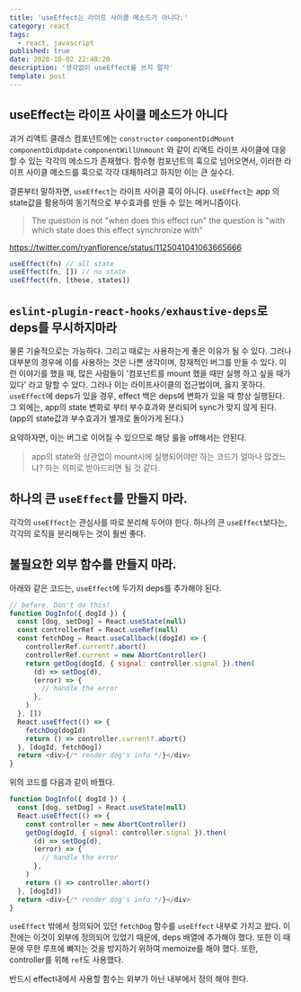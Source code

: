 ```yaml
---
title: 'useEffect는 라이프 사이클 메소드가 아니다.'
category: react
tags:
  - react, javascript
published: true
date: 2020-10-02 22:40:20
description: '생각없이 useEffect를 쓰지 말자'
template: post
---
```


## useEffect는 라이프 사이클 메소드가 아니다

과거 리액트 클래스 컴포넌트에는 `constructor` `componentDidMount` `componentDidUpdate` `componentWillUnmount` 와 같이 리액트 라이프 사이클에 대응할 수 있는 각각의 메소드가 존재했다. 함수형 컴포넌트의 훅으로 넘어오면서, 이러한 라이프 사이클 메소드를 훅으로 각각 대체하려고 하지만 이는 큰 실수다.

결론부터 말하자면, `useEffect`는 라이프 사이클 훅이 아니다. `useEffect`는 app 의 state값을 활용하여 동기적으로 부수효과를 만들 수 있는 메커니즘이다.

> The question is not "when does this effect run" the question is "with which state does this effect synchronize with"

https://twitter.com/ryanflorence/status/1125041041063665666

```javascript
useEffect(fn) // all state
useEffect(fn, []) // no state
useEffect(fn, [these, states])
```

## `eslint-plugin-react-hooks/exhaustive-deps`로 deps를 무시하지마라

물론 기술적으로는 가능하다. 그리고 때로는 사용하는게 좋은 이유가 될 수 있다. 그러나 대부분의 경우에 이를 사용하는 것은 나쁜 생각이며, 잠재적인 버그를 만들 수 있다. 이런 이야기를 했을 때, 많은 사람들이 '컴포넌트를 mount 했을 때만 실행 하고 싶을 때가 있다' 라고 말할 수 있다. 그러나 이는 라이프사이클의 접근법이며, 옳지 못하다. `useEffect`에 deps가 있을 경우, effect 백은 deps에 변화가 있을 때 항상 실행된다. 그 외에는, app의 state 변화로 부터 부수효과와 분리되어 sync가 맞지 않게 된다. (app의 state값과 부수효과가 별개로 돌아가게 된다.)

요약하자면, 이는 버그로 이어질 수 있으므로 해당 룰을 off해서는 안된다.

> app의 state와 상관없이 mount시에 실행되어야만 하는 코드가 얼마나 많겠느냐? 하는 의미로 받아드리면 될 것 같다.

## 하나의 큰 `useEffect`를 만들지 마라.

각각의 `useEffect`는 관심사를 따로 분리해 두어야 한다. 하나의 큰 `useEffect`보다는, 각각의 로직을 분리해두는 것이 훨씬 좋다.

## 불필요한 외부 함수를 만들지 마라.

아래와 같은 코드는, `useEffect`에 두가지 deps를 추가해야 된다.

```javascript
// before. Don't do this!
function DogInfo({ dogId }) {
  const [dog, setDog] = React.useState(null)
  const controllerRef = React.useRef(null)
  const fetchDog = React.useCallback((dogId) => {
    controllerRef.current?.abort()
    controllerRef.current = new AbortController()
    return getDog(dogId, { signal: controller.signal }).then(
      (d) => setDog(d),
      (error) => {
        // handle the error
      },
    )
  }, [])
  React.useEffect(() => {
    fetchDog(dogId)
    return () => controller.current?.abort()
  }, [dogId, fetchDog])
  return <div>{/* render dog's info */}</div>
}
```

위의 코드를 다음과 같이 바꿨다.

```javascript
function DogInfo({ dogId }) {
  const [dog, setDog] = React.useState(null)
  React.useEffect(() => {
    const controller = new AbortController()
    getDog(dogId, { signal: controller.signal }).then(
      (d) => setDog(d),
      (error) => {
        // handle the error
      },
    )
    return () => controller.abort()
  }, [dogId])
  return <div>{/* render dog's info */}</div>
}
```

`useEffect` 밖에서 정의되어 있던 `fetchDog` 함수를 `useEffect` 내부로 가지고 왔다. 이전에는 이것이 외부에 정의되어 있었기 때문에, deps 배열에 추가해야 했다. 또한 이 때문에 무한 루프에 빠지는 것을 방지하기 위하여 memoize를 해야 했다. 또한, controller를 위해 `ref`도 사용했다.

반드시 effect내에서 사용할 함수는 외부가 아닌 내부에서 정의 해야 한다.
